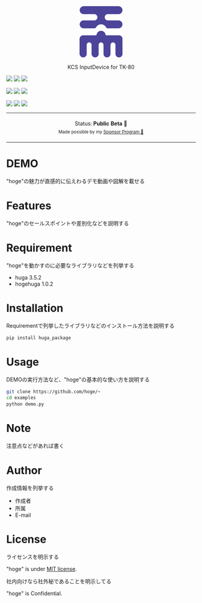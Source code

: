 <div align="center">
<img src="https://raw.githubusercontent.com/nex-finger/jikken3/main/Image/school_logo.png" alt="属性" title="タイトル">
<p><font soze=7>KCS InputDevice for TK-80</font></p>
</div>
 
![](https://img.shields.io/badge/licence-masuda-green)
![](https://img.shields.io/badge/university-Chiba%20Institute%20of%20Technology-green)
![](https://img.shields.io/badge/undergraduate-Computer%20Science-green)

![](https://img.shields.io/badge/Arduino-blue)
![](https://img.shields.io/badge/TK80-blue)
![](https://img.shields.io/badge/Kansas%20City%20standard%20(KCS)-blue)

![](https://img.shields.io/badge/c++-yellow)
![](https://img.shields.io/badge/Java-yellow)
![](https://img.shields.io/badge/8080assembry-yellow)

<div align="center">
<table>
<tbody>
<td align="center">
<img width="2000" height="0"><br>
Status: <b>Public Beta 🎉</b><br>
<sub>Made possible by my <a href="https://github.com/sponsors/antfu">Sponsor Program 💖</a></sub><br>
<img width="2000" height="0">
</td>
</tbody>
</table>
</div>
 
# DEMO
 
"hoge"の魅力が直感的に伝えわるデモ動画や図解を載せる
 
# Features
 
"hoge"のセールスポイントや差別化などを説明する
 
# Requirement
 
"hoge"を動かすのに必要なライブラリなどを列挙する
 
* huga 3.5.2
* hogehuga 1.0.2
 
# Installation
 
Requirementで列挙したライブラリなどのインストール方法を説明する
 
```bash
pip install huga_package
```
 
# Usage
 
DEMOの実行方法など、"hoge"の基本的な使い方を説明する
 
```bash
git clone https://github.com/hoge/~
cd examples
python demo.py
```
 
# Note
 
注意点などがあれば書く
 
# Author
 
作成情報を列挙する
 
* 作成者
* 所属
* E-mail
 
# License
ライセンスを明示する
 
"hoge" is under [MIT license](https://en.wikipedia.org/wiki/MIT_License).
 
社内向けなら社外秘であることを明示してる
 
"hoge" is Confidential.
